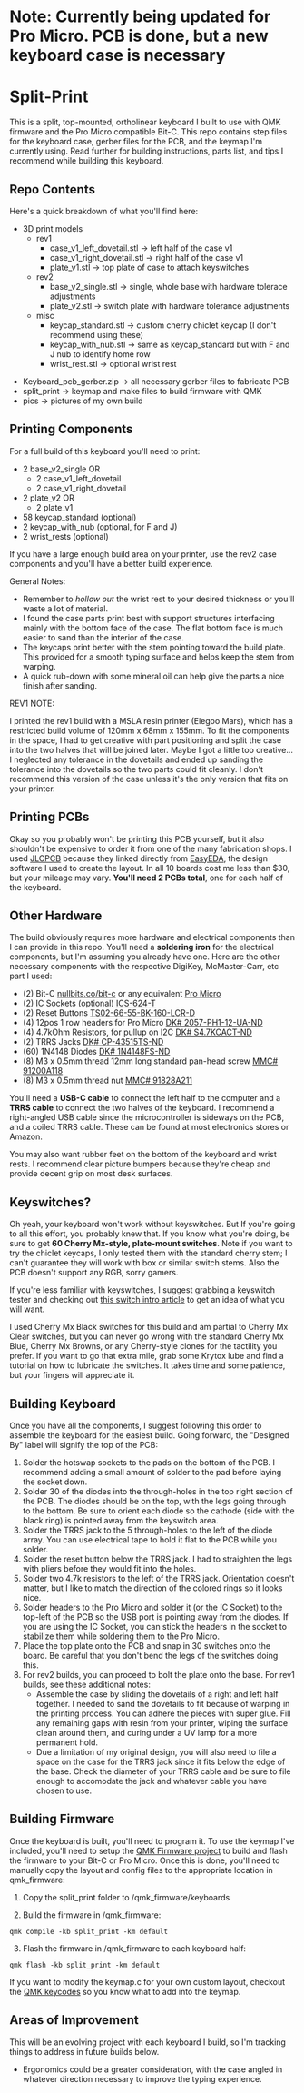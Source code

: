 # Note: Currently being updated for Pro Micro. PCB is done, but a new keyboard case is necessary

# Split-Print
This is a split, top-mounted, ortholinear keyboard I built to use with QMK firmware and the Pro Micro compatible Bit-C. This repo contains step files for the keyboard case, gerber files for the PCB, and the keymap I'm currently using. Read further for building instructions, parts list, and tips I recommend while building this keyboard.

## Repo Contents
Here's a quick breakdown of what you'll find here:

+ 3D print models
    + rev1
        - case_v1_left_dovetail.stl -> left half of the case v1
        - case_v1_right_dovetail.stl -> right half of the case v1
        - plate_v1.stl -> top plate of case to attach keyswitches
    + rev2
        - base_v2_single.stl -> single, whole base with hardware tolerace adjustments
        - plate_v2.stl -> switch plate with hardware tolerance adjustments
    + misc
        - keycap_standard.stl -> custom cherry chiclet keycap (I don't recommend using these)
        - keycap_with_nub.stl -> same as keycap_standard but with F and J nub to identify home row
        - wrist_rest.stl -> optional wrist rest
- Keyboard_pcb_gerber.zip -> all necessary gerber files to fabricate PCB
- split_print -> keymap and make files to build firmware with QMK
- pics -> pictures of my own build

## Printing Components
For a full build of this keyboard you'll need to print:

- 2 base_v2_single OR  
    - 2 case_v1_left_dovetail
    - 2 case_v1_right_dovetail
- 2 plate_v2 OR
    - 2 plate_v1
- 58 keycap_standard (optional)
- 2 keycap_with_nub (optional, for F and J)
- 2 wrist_rests (optional)

If you have a large enough build area on your printer, use the rev2 case components and you'll have a better build experience. 

General Notes:

- Remember to *hollow out* the wrist rest to your desired thickness or you'll waste a lot of material.
- I found the case parts print best with support structures interfacing mainly with the bottom face of the case. The flat bottom face is much easier to sand than the interior of the case.
- The keycaps print better with the stem pointing toward the build plate. This provided for a smooth typing surface and helps keep the stem from warping.
- A quick rub-down with some mineral oil can help give the parts a nice finish after sanding.

REV1 NOTE:

I printed the rev1 build with a MSLA resin printer (Elegoo Mars), which has a restricted build volume of 120mm x 68mm x 155mm. To fit the components in the space, I had to get creative with part positioning and split the case into the two halves that will be joined later. Maybe I got a little too creative... I neglected any tolerance in the dovetails and ended up sanding the tolerance into the dovetails so the two parts could fit cleanly. I don't recommend this version of the case unless it's the only version that fits on your printer.

## Printing PCBs
Okay so you probably won't be printing this PCB yourself, but it also shouldn't be expensive to order it from one of the many fabrication shops. I used [JLCPCB](https://jlcpcb.com) because they linked directly from [EasyEDA](https://easyeda.com), the design software I used to create the layout. In all 10 boards cost me less than $30, but your mileage may vary. **You'll need 2 PCBs total**, one for each half of the keyboard.

## Other Hardware
The build obviously requires more hardware and electrical components than I can provide in this repo. You'll need a **soldering iron** for the electrical components, but I'm assuming you already have one. Here are the other necessary components with the respective DigiKey, McMaster-Carr, etc part I used:

- (2) Bit-C [nullbits.co/bit-c](https://nullbits.co/bit-c/) or any equivalent [Pro Micro](https://www.sparkfun.com/products/12640)
- (2) IC Sockets (optional) [ICS-624-T](https://www.digikey.com/en/products/detail/adam-tech/ICS-624-T/9832867)
- (2) Reset Buttons [TS02-66-55-BK-160-LCR-D](https://www.digikey.com/en/products/detail/cui-devices/TS02-66-55-BK-160-LCR-D/15634374)
- (4) 12pos 1 row headers for Pro Micro [DK# 2057-PH1-12-UA-ND](https://www.digikey.com/product-detail/en/adam-tech/PH1-12-UA/2057-PH1-12-UA-ND/9830395)
- (4) 4.7kOhm Resistors, for pullup on I2C [DK# S4.7KCACT-ND](https://www.digikey.com/product-detail/en/stackpole-electronics-inc/RNMF14FTC4K70/S4.7KCACT-ND/2617510)
- (2) TRRS Jacks [DK# CP-43515TS-ND](https://www.digikey.com/product-detail/en/cui-devices/SJ-43515TS/CP-43515TS-ND/368147)
- (60) 1N4148 Diodes [DK# 1N4148FS-ND](https://www.digikey.com/product-detail/en/on-semiconductor/1N4148/1N4148FS-ND/458603)
- (8) M3 x 0.5mm thread 12mm long standard pan-head screw [MMC# 91200A118](https://www.mcmaster.com/catalog/91200A118)
- (8) M3 x 0.5mm thread nut [MMC# 91828A211](https://www.mcmaster.com/catalog/91828A211)

You'll need a **USB-C cable** to connect the left half to the computer and a **TRRS cable** to connect the two halves of the keyboard. I recommend a right-angled USB cable since the microcontroller is sideways on the PCB, and a coiled TRRS cable. These can be found at most electronics stores or Amazon.

You may also want rubber feet on the bottom of the keyboard and wrist rests. I recommend clear picture bumpers because they're cheap and provide decent grip on most desk surfaces.

## Keyswitches?
Oh yeah, your keyboard won't work without keyswitches. But If you're going to all this effort, you probably knew that. If you know what you're doing,  be sure to get **60 Cherry Mx-style, plate-mount switches**. Note if you want to try the chiclet keycaps, I only tested them with the standard cherry stem; I can't guarantee they will work with box or similar switch stems. Also the PCB doesn't support any RGB, sorry gamers.

If you're less familiar with keyswitches, I suggest grabbing a keyswitch tester and checking out [this switch intro article](https://www.keyboardco.com/blog/index.php/2012/12/an-introduction-to-cherry-mx-mechanical-switches/) to get an idea of what you will want.

I used Cherry Mx Black switches for this build and am partial to Cherry Mx Clear switches, but you can never go wrong with the standard Cherry Mx Blue, Cherry Mx Browns, or any Cherry-style clones for the tactility you prefer. If you want to go that extra mile, grab some Krytox lube and find a tutorial on how to lubricate the switches. It takes time and some patience, but your fingers will appreciate it.

## Building Keyboard
Once you have all the components, I suggest following this order to assemble the keyboard for the easiest build. Going forward, the "Designed By" label will signify the top of the PCB:

1. Solder the hotswap sockets to the pads on the bottom of the PCB. I recommend adding a small amount of solder to the pad before laying the socket down.
2. Solder 30 of the diodes into the through-holes in the top right section of the PCB. The diodes should be on the top, with the legs going through to the bottom. Be sure to orient each diode so the cathode (side with the black ring) is pointed away from the keyswitch area.
3. Solder the TRRS jack to the 5 through-holes to the left of the diode array. You can use electrical tape to hold it flat to the PCB while you solder.
4. Solder the reset button below the TRRS jack. I had to straighten the legs with pliers before they would fit into the holes.
5. Solder two 4.7k resistors to the left of the TRRS jack. Orientation doesn't matter, but I like to match the direction of the colored rings so it looks nice.
6. Solder headers to the Pro Micro and solder it (or the IC Socket) to the top-left of the PCB so the USB port is pointing away from the diodes. If you are using the IC Socket, you can stick the headers in the socket to stabilize them while soldering them to the Pro Micro.
7. Place the top plate onto the PCB and snap in 30 switches onto the board. Be careful that you don't bend the legs of the switches doing this.
8. For rev2 builds, you can proceed to bolt the plate onto the base. For rev1 builds, see these additional notes:
    - Assemble the case by sliding the dovetails of a right and left half together. I needed to sand the dovetails to fit because of warping in the printing process. You can adhere the pieces with super glue. Fill any remaining gaps with resin from your printer, wiping the surface clean around them, and curing under a UV lamp for a more permanent hold.
    - Due a limitation of my original design, you will also need to file a space on the case for the TRRS jack since it fits below the edge of the base. Check the diameter of your TRRS cable and be sure to file enough to accomodate the jack and whatever cable you have chosen to use.


## Building Firmware
Once the keyboard is built, you'll need to program it. To use the keymap I've included, you'll need to setup the [QMK Firmware project](https://github.com/qmk/qmk_firmware) to build and flash the firmware to your Bit-C or Pro Micro. Once this is done, you'll need to manually copy the layout and config files to the appropriate location in qmk_firmware:

1. Copy the split_print folder to /qmk_firmware/keyboards

2. Build the firmware in /qmk_firmware:

```qmk compile -kb split_print -km default```


3. Flash the firmware in /qmk_firmware to each keyboard half:

```qmk flash -kb split_print -km default ```

If you want to modify the keymap.c for your own custom layout, checkout the [QMK keycodes](https://beta.docs.qmk.fm/using-qmk/simple-keycodes/keycodes_basic) so you know what to add into the keymap.

## Areas of Improvement
This will be an evolving project with each keyboard I build, so I'm tracking things to address in future builds below.

- Ergonomics could be a greater consideration, with the case angled in whatever direction necessary to improve the typing experience.
